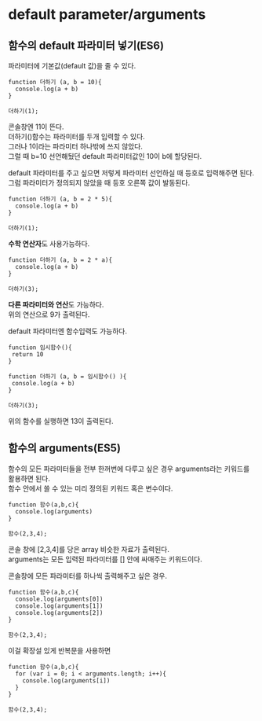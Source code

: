 # default parameter/arguments

## 함수의 default 파라미터 넣기(ES6)
파라미터에 기본값(default 값)을 줄 수 있다.
```
function 더하기 (a, b = 10){
  console.log(a + b)
}

더하기(1);
```
콘솔창엔 11이 뜬다.  
더하기()함수는 파라미터를 두개 입력할 수 있다.  
그러나 1이라는 파라미터 하나밖에 쓰지 않았다.  
그럴 때 b=10 선언해뒀던 default 파라미터값인 10이 b에 할당된다.    

default 파라미터를 주고 싶으면 저렇게 파라미터 선언하실 때 등호로 입력해주면 된다.   
그럼 파라미터가 정의되지 않았을 때 등호 오른쪽 값이 발동된다.    
```
function 더하기 (a, b = 2 * 5){
  console.log(a + b)
}

더하기(1);
```
**수학 연산자**도 사용가능하다.

```
function 더하기 (a, b = 2 * a){
  console.log(a + b)
}

더하기(3);
```
**다른 파라미터와 연산**도 가능하다.    
위의 연산으로 9가 출력된다.    
 
default 파라미터엔 함수입력도 가능하다.  
 ```
 function 임시함수(){
  return 10 
}

function 더하기 (a, b = 임시함수() ){
  console.log(a + b)
}

더하기(3);
 ```
위의 함수를 실행하면 13이 출력된다.    

## 함수의 arguments(ES5)

함수의 모든 파라미터들을 전부 한꺼번에 다루고 싶은 경우 arguments라는 키워드를 활용하면 된다.    
함수 안에서 쓸 수 있는 미리 정의된 키워드 혹은 변수이다.    
```
function 함수(a,b,c){
  console.log(arguments)
}

함수(2,3,4);
```
콘솔 창에 [2,3,4]를 당은 array 비슷한 자료가 출력된다.  
arguments는 모든 입력된 파라미터를 [] 안에 싸매주는 키워드이다.    

콘솔창에 모든 파라미터를 하나씩 출력해주고 싶은 경우. 
```
function 함수(a,b,c){
  console.log(arguments[0])
  console.log(arguments[1])
  console.log(arguments[2])
}

함수(2,3,4);
```
이걸 확장설 있게 반복문을 사용하면 
```
function 함수(a,b,c){
  for (var i = 0; i < arguments.length; i++){
    console.log(arguments[i])
  }
}

함수(2,3,4);
```
 
 
 
